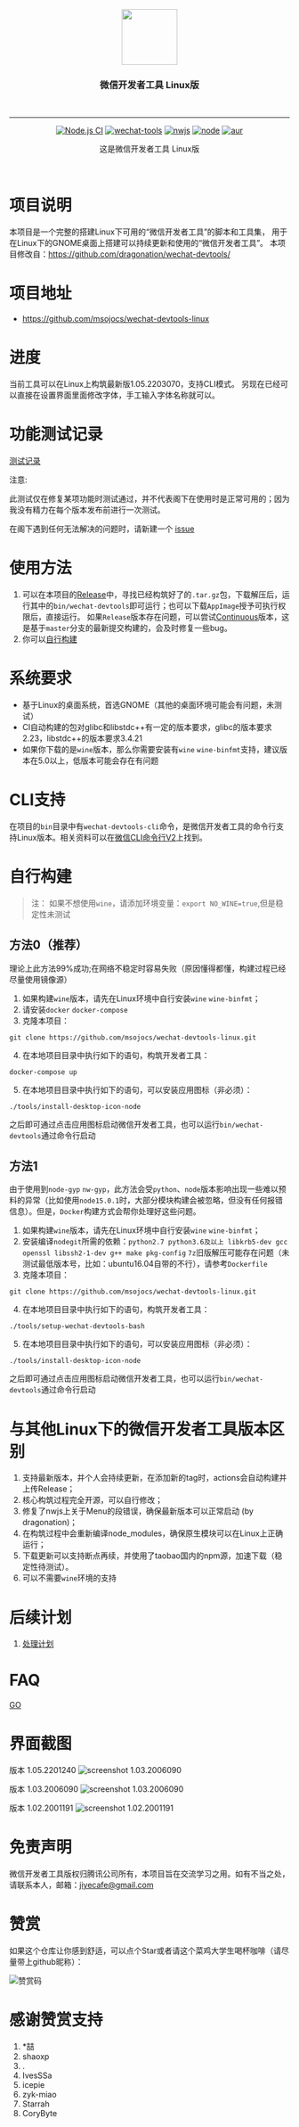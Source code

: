 
  
<div align="center">

  <img src="./res/icons/wechat-devtools.png" height="100px" width="100px"/>

  <h3>微信开发者工具 Linux版</h3>
  <br>

----

[![Node.js CI](https://github.com/msojocs/wechat-devtools-linux/actions/workflows/release.yml/badge.svg)](https://github.com/msojocs/wechat-devtools-linux/actions/workflows/release.yml)
[![wechat-tools](https://img.shields.io/badge/wechat--devtools-1.05.2204180-yellow)](https://developers.weixin.qq.com/miniprogram/dev/devtools/download.html)
[![nwjs](https://img.shields.io/badge/nwjs-0.55.0-green)](https://nwjs.io/downloads/)
[![node](https://img.shields.io/badge/node-16.4.2-orange)](https://nodejs.org/en/)
[![aur](https://img.shields.io/aur/version/wechat-devtools)](https://aur.archlinux.org/packages/wechat-devtools)

  这是微信开发者工具 Linux版
  

  <br>
</div>

# 项目说明

本项目是一个完整的搭建Linux下可用的“微信开发者工具”的脚本和工具集，
用于在Linux下的GNOME桌面上搭建可以持续更新和使用的“微信开发者工具”。
本项目修改自：https://github.com/dragonation/wechat-devtools/

# 项目地址
* https://github.com/msojocs/wechat-devtools-linux

# 进度

当前工具可以在Linux上构筑最新版1.05.2203070，支持CLI模式。
另现在已经可以直接在设置界面里面修改字体，手工输入字体名称就可以。

# 功能测试记录

[测试记录](docs/Features.MD)

注意: 

此测试仅在修复某项功能时测试通过，并不代表阁下在使用时是正常可用的；因为我没有精力在每个版本发布前进行一次测试。

在阁下遇到任何无法解决的问题时，请新建一个 [issue](https://github.com/msojocs/wechat-web-devtools-linux/issues/new/choose)

# 使用方法

1. 可以在本项目的[Release](https://github.com/msojocs/wechat-devtools-linux/releases)中，寻找已经构筑好了的`.tar.gz`包，下载解压后，运行其中的`bin/wechat-devtools`即可运行；也可以下载`AppImage`授予可执行权限后，直接运行。
如果`Release`版本存在问题，可以尝试[Continuous](https://github.com/msojocs/wechat-web-devtools-linux/releases/tag/continuous)版本，这是基于`master`分支的最新提交构建的，会及时修复一些bug。
2. 你可以[自行构建](#自行构建)


# 系统要求

* 基于Linux的桌面系统，首选GNOME（其他的桌面环境可能会有问题，未测试）
* CI自动构建的包对glibc和libstdc++有一定的版本要求，glibc的版本要求2.23，libstdc++的版本要求3.4.21
* 如果你下载的是`wine`版本，那么你需要安装有`wine` `wine-binfmt`支持，建议版本在5.0以上，低版本可能会存在有问题

# CLI支持

在项目的`bin`目录中有`wechat-devtools-cli`命令，是微信开发者工具的命令行支持Linux版本。相关资料可以在[微信CLI命令行V2](https://developers.weixin.qq.com/miniprogram/dev/devtools/cli.html)上找到。

# 自行构建

> 注：
> 如果不想使用`wine`，请添加环境变量：`export NO_WINE=true`,但是稳定性未测试

## 方法0（推荐）

理论上此方法99%成功;在网络不稳定时容易失败（原因懂得都懂，构建过程已经尽量使用镜像源）

1. 如果构建`wine`版本，请先在Linux环境中自行安装`wine` `wine-binfmt`；
2. 请安装`docker` `docker-compose`
3. 克隆本项目：
```
git clone https://github.com/msojocs/wechat-devtools-linux.git
```
4. 在本地项目目录中执行如下的语句，构筑开发者工具：
```
docker-compose up
```
5. 在本地项目目录中执行如下的语句，可以安装应用图标（非必须）：
```
./tools/install-desktop-icon-node
```

之后即可通过点击应用图标启动微信开发者工具，也可以运行`bin/wechat-devtools`通过命令行启动

## 方法1

由于使用到`node-gyp` `nw-gyp`，此方法会受`python`、`node`版本影响出现一些难以预料的异常（比如使用`node15.0.1`时，大部分模块构建会被忽略，但没有任何报错信息）。但是，`Docker`构建方式会帮你处理好这些问题。

1. 如果构建`wine`版本，请先在Linux环境中自行安装`wine` `wine-binfmt`；
2. 安装编译`nodegit`所需的依赖：`python2.7 python3.6及以上 libkrb5-dev gcc openssl libssh2-1-dev g++ make pkg-config`  `7z`旧版解压可能存在问题（未测试最低版本号，比如：ubuntu16.04自带的不行），请参考`Dockerfile`
3. 克隆本项目：
```
git clone https://github.com/msojocs/wechat-devtools-linux.git
```
4. 在本地项目目录中执行如下的语句，构筑开发者工具：
```
./tools/setup-wechat-devtools-bash
```
5. 在本地项目目录中执行如下的语句，可以安装应用图标（非必须）：
```
./tools/install-desktop-icon-node
```

之后即可通过点击应用图标启动微信开发者工具，也可以运行`bin/wechat-devtools`通过命令行启动

# 与其他Linux下的微信开发者工具版本区别

1. 支持最新版本，并个人会持续更新，在添加新的tag时，actions会自动构建并上传Release；
2. 核心构筑过程完全开源，可以自行修改；
3. 修复了nwjs上关于Menu的段错误，确保最新版本可以正常启动 (by dragonation)；
4. 在构筑过程中会重新编译node_modules，确保原生模块可以在Linux上正确运行；
5. 下载更新可以支持断点再续，并使用了taobao国内的npm源，加速下载（稳定性待测试）。
6. 可以不需要`wine`环境的支持

# 后续计划

1. [处理计划](https://github.com/msojocs/wechat-devtools-linux/projects?type=beta)

# FAQ
[GO](docs/FAQ.MD)

# 界面截图

版本 1.05.2201240
![screenshot 1.03.2006090](res/screenshots/1.05.2201240.png)

版本 1.03.2006090
![screenshot 1.03.2006090](res/screenshots/1.03.2006090.jpg)

版本 1.02.2001191
![screenshot 1.02.2001191](res/screenshots/1.02.2001191.jpg)

# 免责声明

微信开发者工具版权归腾讯公司所有，本项目旨在交流学习之用。如有不当之处，请联系本人，邮箱：jiyecafe@gmail.com

# 赞赏
  如果这个仓库让你感到舒适，可以点个Star或者请这个菜鸡大学生喝杯咖啡（请尽量带上github昵称）：

  ![赞赏码](https://user-images.githubusercontent.com/20937135/154661198-93854dc1-c8ba-4c97-a7ab-9f8de26c0226.png)

# 感谢赞赏支持
  1. *喆
  2. shaoxp
  3. .
  4. IvesSSa
  5. icepie
  6. zyk-miao
  7. Starrah
  8. CoryByte
